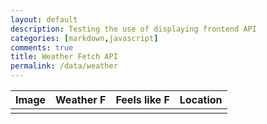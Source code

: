 ```yaml
---
layout: default
description: Testing the use of displaying frontend API
categories: [markdown,javascript]
comments: true
title: Weather Fetch API
permalink: /data/weather
---
```


<table>
  <thead>
  <tr>
    <th>Image</th>
    <th>Weather F</th>
    <th>Feels like F</th>
    <th>Location</th>
  </tr>
  </thead>
  <tbody>
    <td id="image"></td>
    <td id="weather_f"></td>
    <td id="feels_like"></td>
    <td id="location"></td>
  </tbody>
</table>

<div id="weatherStuff">

</div>



<!-- Script is layed out in a sequence (no function) and will execute when page is loaded -->
<script>
  // prepare HTML result container for new output
  const resultContainer = document.getElementById("result");

  // prepare fetch options
  const url = "https://mengman.tk/api/weather/currentWeather";

  const options = {
    method: 'GET', // *GET, POST, PUT, DELETE, etc.
    mode: 'cors', // no-cors, *cors, same-origin
    cache: 'default', // *default, no-cache, reload, force-cache, only-if-cached
    credentials: 'omit', // include, *same-origin, omit
    headers: {
      'Content-Type': 'application/json'
      // 'Content-Type': 'application/x-www-form-urlencoded',
    },
  };

  // fetch the API
  fetch(url, options)
    // response is a RESTful "promise" on any successful fetch
    .then(response => {
      // check for response errors
      if (response.status !== 200) {
          const errorMsg = 'Database response error: ' + response.status;
          console.log(errorMsg);
          const tr = document.createElement("tr");
          const td = document.createElement("td");
          td.innerHTML = errorMsg;
          tr.appendChild(td);
          resultContainer.appendChild(tr);
          return;
      }
      // valid response will have json data
      response.json().then(data => {
          console.log(data);
          console.log(data);

          // World Data
          document.getElementById("image").innerHTML = data.current.condition.icon;
          document.getElementById("weather_f").innerHTML = data.current.temp_f;
          document.getElementById("feels_like").innerHTML = data.current.feelslike_f;
          document.getElementById("location").innerHTML = data.location.name;

          var img = document.createElement("img");
          img.src = "http:" + data.current.condition.icon;
          var weatherDisplay = document.getElementById("weatherStuff");
          weatherDisplay.appendChild(img);

          var temp = document.createElement("ul");
          temp.innerText = data.current.temp_f
          weatherDisplay.appendChild(temp);

          var temp_feels = document.createElement("ul");
          temp_feels.innerText = data.current.feelslike_f
          weatherDisplay.appendChild(temp_feels);

          var location = document.createElement("ul");
          location.innerText = data.location.name
          weatherDisplay.appendChild(location);
      })
  })
  // catch fetch errors (ie ACCESS to server blocked)
  .catch(err => {
    console.error(err);
    const tr = document.createElement("tr");
    const td = document.createElement("td");
    td.innerHTML = err;
    tr.appendChild(td);
    resultContainer.appendChild(tr);
  });
</script>